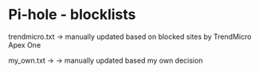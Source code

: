 # Pi-hole - blocklists
trendmicro.txt -> manually updated based on blocked sites by TrendMicro Apex One

my_own.txt -> -> manually updated based my own decision
